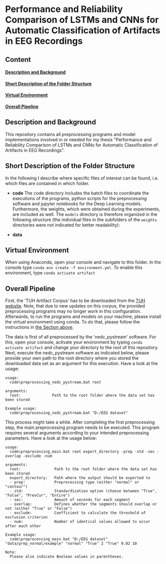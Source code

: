 # Performance and Reliability Comparison of LSTMs and CNNs for Automatic Classification of Artifacts in EEG Recordings

## Content
#### [Description and Background](#description)
#### [Short Description of the Folder Structure](#navigation)
#### [Virtual Environment](#virtualenv)
#### [Overall Pipeline](#pipeline)

## Description and Background <a name="description"></a>
This repository contains all preprocessing programs and model implementations
involved in or needed for my thesis "Performance and Reliability Comparison of
LSTMs and CNNs for Automatic Classification of Artifacts in EEG Recordings".

## Short Description of the Folder Structure <a name="navigation"></a>
In the following I describe where specific files of interest can be found, i.e. which files are contained in which folder.

- **code**
The code directory includes the batch files to coordinate the executions of the programs, python scripts for the preprocessing software and jupyter notebooks for the Deep Learning models. Furthermore, the weights, which were obtained during the experiments, are included as well. The `models` directory is therefore organized in the following structure (the individual files in the subfolders of the `weights` directories were not indicated for better readability):

- **data**



## Virtual Environment <a name="virtualenv"></a>

When using Anaconda, open your console and navigate to this folder.
In the console type `conda env create -f environment.yml`.
To enable this environment, type `conda activate artifact`

## Overall Pipeline <a name="pipeline"></a>

First, the 'TUH Artifact Corpus' has to be downloaded from the [TUH website](https://isip.piconepress.com/projects/tuh_eeg/html/downloads.shtml). Note, that due to new updates on this corpus, the provided preprocessing programs may no longer work in this configuration.  Afterwards, to run the programs and models on your machine, please install the virtual environment using conda. To do that, please follow the instructions in [the Section above](#virtualenv).

The data is first of all preprocessed by the 'nedc_pystream' software. For this, open your console, activate your environment by typing `conda activate artifact` and change your directory to the root of this repository.
Next, execute the nedc_pystream software as indicated below, please provide your own path to the root directory where you stored the downloaded data set as an argument for this execution. Have a look at the usage:
```
usage:
  code\preprocessing_nedc_pystream.bat root

arguments:
  root:              Path to the root folder where the data set has been stored

Example usage:
  code\preprocessing_nedc_pystream.bat "D:/EEG dataset"

```

This process might take a while. After completing the first preprocessing step, the main preprocessing program needs to be executed. This program requires several arguments according to your intended preprocessing parameters. Have a look at the usage below:
```
usage:
  code\preprocessing_main.bat root export_directory -prep -std -sec -overlap -exclude -num

arguments:
  root:               Path to the root folder where the data set has been stored
  export_directory:   Path where the output should be exported to
  - prep:             Preprocessing type (either "normal" or "contour")
  - std:              Standardization option (choose between "True", "False", "PrevCur", "Entire")
  - sec:              Amount of seconds for each segment
  - overlap:          Defines whether the segments should overlap or not (either "True" or "False")
  - exclude:          Coefficient to calculate the threshold of exclusion criterion
  - num:              Number of identical values allowed to occur after each other

Example usage:
  code\preprocessing_main.bat "D:/EEG dataset" "data/prep_normal/example" "normal" "True" 2 "True" 0.02 10

Note:
  Please also indicate Boolean values in parentheses.

```
